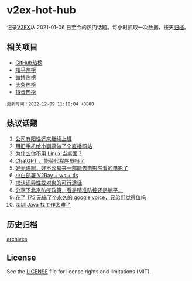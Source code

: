 # v2ex-hot-hub

 记录[V2EX](https://www.v2ex.com/)从 2021-01-06 日至今的热门话题。每小时抓取一次数据，按天[归档](archives)。
 
 ## 相关项目

- [GitHub热榜](https://github.com/snaildev/github-hot-hub)
- [知乎热榜](https://github.com/snaildev/zhihu-hot-hub)
- [微博热榜](https://github.com/snaildev/weibo-hot-hub)
- [头条热榜](https://github.com/snaildev/toutiao-hot-hub)
- [抖音热榜](https://github.com/snaildev/douyin-hot-hub)


 `更新时间：2022-12-09 11:10:04 +0800`

## 热议话题

1. [公司有阳性还来继续上班](https://www.v2ex.com/t/901040)
1. [用旧手机给小鹦鹉做了个直播网站](https://www.v2ex.com/t/901039)
1. [为什么你不用 Linux 当桌面？](https://www.v2ex.com/t/901241)
1. [ChatGPT ，能替代程序员吗？](https://www.v2ex.com/t/901052)
1. [好无语啊，好不容易来一部能去电影院看的电影了](https://www.v2ex.com/t/901017)
1. [小白部署 V2Ray + ws + tls](https://www.v2ex.com/t/901080)
1. [求认识异性找对象的可行途径](https://www.v2ex.com/t/901051)
1. [分享下北京防疫政策，看是精准防控还是躺平。](https://www.v2ex.com/t/901226)
1. [花了 175 元搞了个永久的 google voice，兄弟们觉得值吗](https://www.v2ex.com/t/901109)
1. [深圳 Java 找工作太难了](https://www.v2ex.com/t/901169)

## 历史归档

[archives](archives)

## License

See the [LICENSE](LICENSE) file for license rights and limitations (MIT).

